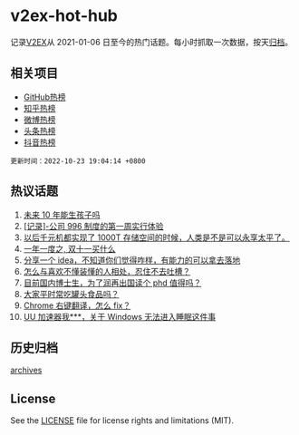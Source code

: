 # v2ex-hot-hub

 记录[V2EX](https://www.v2ex.com/)从 2021-01-06 日至今的热门话题。每小时抓取一次数据，按天[归档](archives)。
 
 ## 相关项目

- [GitHub热榜](https://github.com/lonnyzhang423/github-hot-hub)
- [知乎热榜](https://github.com/lonnyzhang423/zhihu-hot-hub)
- [微博热榜](https://github.com/lonnyzhang423/weibo-hot-hub)
- [头条热榜](https://github.com/lonnyzhang423/toutiao-hot-hub)
- [抖音热榜](https://github.com/lonnyzhang423/douyin-hot-hub)


 `更新时间：2022-10-23 19:04:14 +0800`

## 热议话题

1. [未来 10 年能生孩子吗](https://www.v2ex.com/t/889097)
1. [[记录]-公司 996 制度的第一周实行体验](https://www.v2ex.com/t/889052)
1. [以后千元机都实现了 1000T 存储空间的时候，人类是不是可以永享太平了。](https://www.v2ex.com/t/889045)
1. [一年一度之, 双十一买什么](https://www.v2ex.com/t/889047)
1. [分享一个 idea，不知道你们觉得咋样，有能力的可以拿去落地](https://www.v2ex.com/t/888997)
1. [怎么与喜欢不懂装懂的人相处，忍住不去吐槽？](https://www.v2ex.com/t/889093)
1. [目前国内博士生，为了润再出国读个 phd 值得吗？](https://www.v2ex.com/t/888988)
1. [大家平时常吃罐头食品吗？](https://www.v2ex.com/t/889072)
1. [Chrome 右键翻译，怎么 fix？](https://www.v2ex.com/t/889119)
1. [UU 加速器我***，关于 Windows 无法进入睡眠这件事](https://www.v2ex.com/t/889039)

## 历史归档

[archives](archives)

## License

See the [LICENSE](LICENSE) file for license rights and limitations (MIT).
